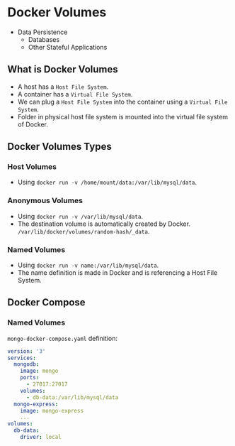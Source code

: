 # Docker Volumes

- Data Persistence
  - Databases
  - Other Stateful Applications

## What is Docker Volumes

- A host has a `Host File System`.
- A container has a `Virtual File System`.
- We can plug a `Host File System` into the container using a `Virtual File System`.
- Folder in physical host file system is mounted into the virtual file system of Docker.

## Docker Volumes Types

### Host Volumes

- Using `docker run -v /home/mount/data:/var/lib/mysql/data`.

### Anonymous Volumes

- Using `docker run -v /var/lib/mysql/data`.
- The destination volume is automatically created by Docker. `/var/lib/docker/volumes/random-hash/_data`.

### Named Volumes

- Using `docker run -v name:/var/lib/mysql/data`.
- The name definition is made in Docker and is referencing a Host File System.

## Docker Compose

### Named Volumes

`mongo-docker-compose.yaml` definition:

```yaml
version: '3'
services:
  mongodb:
    image: mongo
    ports:
      - 27017:27017
    volumes:
      - db-data:/var/lib/mysql/data
  mongo-express:
    image: mongo-express
    ...
volumes:
  db-data:
    driver: local
```
